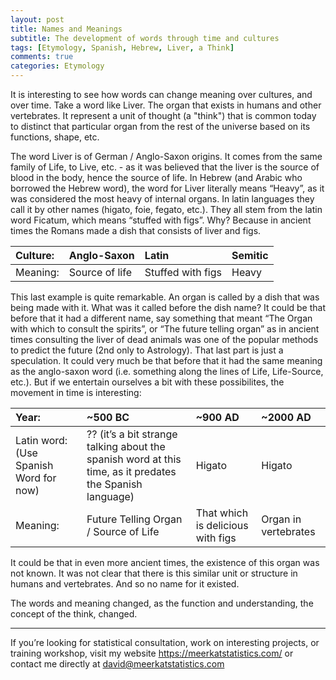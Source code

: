 ```yaml
---
layout: post
title: Names and Meanings
subtitle: The development of words through time and cultures
tags: [Etymology, Spanish, Hebrew, Liver, a Think]
comments: true
categories: Etymology
---
```


It is interesting to see how words can change meaning over cultures, and over time.
Take a word like Liver. The organ that exists in humans and other vertebrates. It represent a unit of thought (a "think") that is common today to distinct that particular organ from the rest of the universe based on its functions, shape, etc. 

The word Liver is of German / Anglo-Saxon origins. It comes from the same family of Life, to Live, etc. - as it was believed that the liver is the source of blood in the body, hence the source of life. 
In Hebrew (and Arabic who borrowed the Hebrew word), the word for Liver literally means “Heavy”, as it was considered the most heavy of internal organs. In latin languages they call it by other names (higato, foie, fegato, etc.). They all stem from the latin word Ficatum, which means “stuffed with figs”. Why? Because in ancient times the Romans made a dish that consists of liver and figs. 


| Culture: | Anglo-Saxon | Latin | Semitic |
| :------ |:--- | :--- | :--- |
| Meaning: | Source of life | Stuffed with figs | Heavy |


This last example is quite remarkable. An organ is called by a dish that was being made with it.  What was it called before the dish name? It could be that before that it had a different name, say something that meant “The Organ with which to consult the spirits”, or “The future telling organ” as in ancient times consulting the liver of dead animals was one of the popular methods to predict the future (2nd only to Astrology). That last part is just a speculation. It could very much be that before that it had the same meaning as the anglo-saxon word (i.e. something along the lines of Life, Life-Source, etc.). But if we entertain ourselves a bit with these possibilites, the movement in time is interesting: 


| Year: | ~500 BC | ~900 AD | ~2000 AD |
| :------ |:--- | :--- | :--- |
| Latin word: (Use Spanish Word for now) | ?? (it’s a bit strange talking about the spanish word at this time, as it predates the Spanish language) | Higato | Higato |
| Meaning: | Future Telling Organ / Source of Life | That which is delicious with figs | Organ in vertebrates |


It could be that in even more ancient times, the existence of this organ was not known. It was not clear that there is this similar unit or structure in humans and vertebrates. And so no name for it existed. 

The words and meaning changed, as the function and understanding, the concept of the think, changed. 

***
If you’re looking for statistical consultation, work on interesting projects, or training workshop, visit my website https://meerkatstatistics.com/  or contact me directly at david@meerkatstatistics.com 